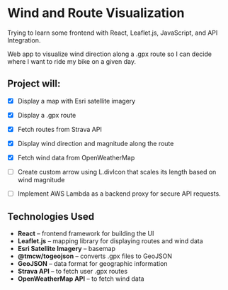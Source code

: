 # Wind and Route Visualization

Trying to learn some frontend with React, Leaflet.js, JavaScript, and API Integration.

Web app to visualize wind direction along a .gpx route so I can decide where I want to ride my bike on a given day.

## Project will:
- [X] Display a map with Esri satellite imagery
- [X] Display a .gpx route 
- [X] Fetch routes from Strava API
- [X] Display wind direction and magnitude along the route
- [X] Fetch wind data from OpenWeatherMap
- [ ] Create custom arrow using L.divIcon that scales its length based on wind magnitude
- [ ] Implement AWS Lambda as a backend proxy for secure API requests.


## Technologies Used
- **React** – frontend framework for building the UI  
- **Leaflet.js** – mapping library for displaying routes and wind data  
- **Esri Satellite Imagery** – basemap  
- **@tmcw/togeojson** – converts .gpx files to GeoJSON  
- **GeoJSON** – data format for geographic information  
- **Strava API** – to fetch user .gpx routes  
- **OpenWeatherMap API** – to fetch wind data  
